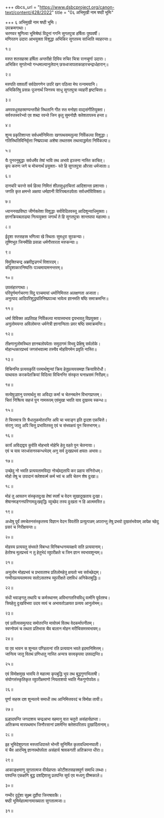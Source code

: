 +++
dbcs_url = "https://www.dsbcproject.org/canon-text/content/428/2022"
title = "0६ अभिमुखी नाम षष्ठी भूमिः"

+++
६ अभिमुखी नाम षष्ठी भूमिः।  
उपक्रमगाथाः।  
चरणवर श्रुणित्वा भूमिश्रेष्ठं विदूनां 
गगनि सुगतपुत्रा हर्षिताः पुष्पवर्षी।  
मणिरतन उदारा आभयुक्ता विशुद्धा 
अभिकिर सुगतस्य साध्विति व्याहरन्तः॥

१॥

मरुत शतसहस्रा हर्षिता अन्तरीक्षे 
दिविय रुचिर चित्रा रत्नचूर्णा उदाराः।  
अभिकिर सुगतेभ्यो गन्धमाल्यानुलेपान् 
छत्रध्वजापताकाहारचन्द्रार्धहारान्॥

२॥

मरुपति वशवर्ती सर्वदेवगणेन 
उपरि खग पठित्वा मेघ रत्नामयानि।  
अभिकिरिषु प्रसन्नः पूजनार्थं जिनस्य 
साधु सुगतपुत्रा व्याहरी हृष्टचित्ताः॥

३॥

अमरवधुसहस्राण्यन्तरीक्षे स्थितानि 
गीत रुत मनोज्ञा वाद्यसंगीतियुक्ता।  
सर्वरुतस्वरेभ्यो एव शब्दा रवन्ते 
जिन कृतु सुमनोज्ञैः क्लेशतापस्य हन्ता॥

४॥

शून्य प्रकृतिशान्ता सर्वधर्मानिमित्ताः 
खगपथसमतुल्या निर्विकल्पा विशुद्धाः।  
गतिस्थितिविनिर्वृत्ता निष्प्रपञ्चा अशेषा 
तथतसम तथत्वाद्धर्मता निर्विकल्पा॥

५॥

यैः पुनरनुबुद्धाः सर्वधर्मेव तेषां 
भावि तथ अभावे इञ्जना नास्ति काचित्।  
कृप करुण जगे च मोचनार्थं प्रयुक्ता-
स्ते हि सुगतपुत्रा औरसा धर्मजाताः॥

६॥

दानचरि चरन्ते सर्व हित्वा निमित्तं 
शीलसुधृतचित्तां आदिशान्ता प्रशान्ताः।  
जगति कृत क्षमन्ते अक्षया धर्मज्ञानी 
विरियबल‍उपेताः सर्वधर्माविविक्ताः॥

७॥

ध्याननयप्रविष्टा जीर्णक्लेशा विशुद्धाः 
सर्वविदितवस्तू आदिशून्याधिमुक्ताः।  
ज्ञानक्रियबलाढ्या नित्ययुक्ता जगार्थं 
ते हि सुगतपुत्राः शान्तपापा महात्माः॥

८॥

ईदृशा रुतसहस्र भणित्वा 
खे स्थिताः सुमधुरा सुरकन्याः।  
तूष्णिभूत जिनमीक्षि प्रसन्ना 
धर्मगौरवरता मरुकन्याः॥

९॥

विमुक्तिचन्द्र अब्रवीद्वज्रगर्भं विशारदम्।  
कीदृशाकारनिष्पत्तिः पञ्चमायामनन्तरम्॥

१०॥

उपसंहारगाथाः।  
परिपूर्णमार्गचरणा विदु पञ्चमायां 
धर्मानिमित्तत अलक्षणता अजाता।  
अनुत्पाद आदिपरिशुद्ध्यतिनिष्प्रपञ्चा 
भावेत्व ज्ञानमति षष्ठि समाक्रमन्ति॥

११॥

धर्मा विविक्त अप्रतिग्रह निर्विकल्पा 
मायास्वभाव द्वयभावतु विप्रयुक्ता।  
अनुलोमयन्त अविलोमन्त धर्मनेत्री 
ज्ञानान्विताः प्रवर षष्ठि समाक्रमन्ति॥

१२॥

तीक्ष्णानुलोमस्थित ज्ञानबलोपपेताः 
समुदागमं विभवु प्रेक्षिषु सर्वलोके।  
मोहान्धकारप्रभवं जगसंभवात्मा 
तस्यैव मोहविगमेन प्रवृति नास्ति॥

१३॥

विचिनन्ति प्रत्ययकृतिं परमार्थशून्यां 
क्रिय हेतुप्रत्ययसमज्ञ क्रियाविरोधौ।  
याथावतः करकपेतक्रियां विदित्वा
विचिनन्ति संस्कृत घनाभ्रसमं निरीहम्॥

१४॥

सत्येषुऽज्ञानु परमार्थतु सा अविद्या 
कर्मा च चेतनबलेन विभागप्राप्तम्।  
चित्तं निश्रित्य सहजं पुन नामरूपम् 
एवंमुखा भवति याव दुखस्य स्कन्धः॥

१५॥

ते चित्तमात्र ति त्रैधातुकमोतरन्ति 
अपि चा भवाङ्ग इति द्वादश एकचित्ते।  
संरागु जातु अपि चित्तु प्रभावितस्तु 
एवं च संभवक्षयं पुन चित्तभागम्॥

१६॥

कार्यं अविद्यद्वय कुर्वति मोहभावे 
मोहेभि हेतु वहते पुन चेतनायाः।  
एवं च याव जरध्वंसनस्कन्धभेदम् 
अनु सर्व दुःखप्रभवं क्षयतः अभावः॥

१७॥

उच्छेदु नो भवति प्रत्ययतामविद्या 
नोच्छेद्यतापि कर प्रहाय संनिरोधम्।  
मोहो तेषु च उपादानं क्लेशवर्त्म 
कर्म भवं च अपि चेतन शेष दुःखा॥

१८॥

मोहं तु आयतन संस्कृतदुःख तेषां 
स्पर्शं च वेदन सुखादुखताय दुःखा।  
शेषानमङ्गनपरिणामदुःखवृद्धिः 
व्युच्छेद तस्य दुःखता न हि आत्ममस्ति॥

१९॥

अध्वेषु पूर्वं तमचेतनसंस्कृतस्य
विज्ञान वेदन विवर्तति प्रत्युत्पन्नम् 
अपरान्तु तेषु प्रभवो दुखसंभवेयम् 
आपेक्ष च्छेदु प्रसरं च निरीक्षयन्तः॥

२०॥

मोहस्य प्रत्ययतु संभवते विबन्धा 
विनिबन्धनव्ययक्षये सति प्रत्ययानाम्।  
हेतोश्च मूलप्रभवं न तु हेतुभेदं 
व्युपरीक्षते च जिन ज्ञान स्वभावशून्यम्॥

२१॥

अनुलोम मोहप्रभवं च प्रभावतश्च 
प्रतिलोमहेतु क्षयतो भव सर्वच्छेद्यम्।  
गम्भीरप्रत्ययतमस्य सतोऽसतश्च 
व्युपरीक्षते दशविधं अनिकेतबुद्धिः॥

२२॥

संधी भवाङ्गतु तथापि च कर्मस्थानम् 
अविभागतस्त्रिविधु वर्त्मनि पूर्वतश्च।  
त्रियहेतु दुःखविभवा उदय व्ययं च 
अभावतोऽक्षयत प्रत्यय आनुलोमम्॥

२३॥

एवं प्रतीत्यसमुत्पाद समोतरन्ति 
मायोपमं वितथ वेदकर्मापनीतम्।  
स्वप्नोपमं च तथता प्रतिभास चैव
बालान मोहन मरीचिसमस्वभावम्॥

२४॥

या एव भावन स शून्यत पण्डितानां 
रति प्रत्ययान भवते इदमानिमित्तम्।  
जानित्व जातु वितथं प्रणिधातु नास्ति 
अन्यत्र सत्त्वकृपया उपपद्यन्ति॥

२५॥

एवं विमोक्षमुख भावयि ते महात्मा 
कृपबुद्धि भूय तथ बुद्धगुणाभिलाषी।  
संयोगसंस्कृतिकृत व्युपरीक्षमाणो 
नियताशयो भवति नैकगुणोपपेतः॥

२६॥

पूर्णा सहस्र दश शून्यतये समाधी 
तथ आनिमित्तवरदं च विमोक्ष तायी॥

२७॥

प्रल्हादयन्ति जगदाशय चन्द्रआभा 
वहमानु वात चतुरो असंहार्यप्राप्ता।  
अतिक्रम्य मारपथमाभ जिनौरसानां 
प्रशमेन्ति क्लेशपरिताप दुखार्दितानाम्॥

२८॥

इह भूमिदेशुपगता मरुताधिपास्ते 
भोन्ती सुनिर्मित कृतावधिमानघाती।  
यं चैव आरभिषु ज्ञानपथोपपेता 
असंहार्य श्रावकगती अतिक्रान्त धीराः॥

२९॥

आकाङ्क्षमाणु सुगतात्मज वीर्यप्राप्ताः 
कोटीशतसहस्रपूर्ण समाधि लब्धाः।  
पश्यन्ति एकक्षणि बुद्ध दशद्दिशासु 
प्रतपन्ति सूर्य एव मध्यगु ग्रीष्मकाले॥

३०॥

गम्भीर दुर्दृशा सूक्ष्म दुर्ज्ञेया जिनश्रावकैः।  
षष्ठी भूमिर्महात्मानामाख्याता सुगतात्मजाः॥

३१॥

